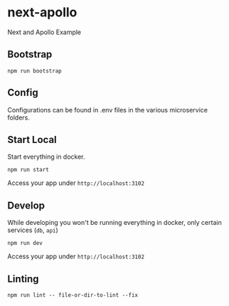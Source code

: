 # next-apollo
Next and Apollo Example

## Bootstrap
```
npm run bootstrap
```

## Config

Configurations can be found in .env files in the various microservice folders.

## Start Local

Start everything in docker.

```
npm run start
```

Access your app under `http://localhost:3102`

## Develop

While developing you won't be running everything in docker, only certain services (`db`, `api`)

```
npm run dev
```

Access your app under `http://localhost:3102`

## Linting

```
npm run lint -- file-or-dir-to-lint --fix
```
